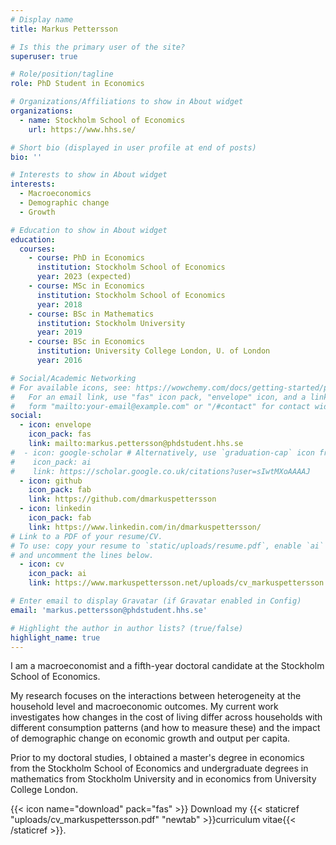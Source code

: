 ```yaml
---
# Display name
title: Markus Pettersson

# Is this the primary user of the site?
superuser: true

# Role/position/tagline
role: PhD Student in Economics

# Organizations/Affiliations to show in About widget
organizations:
  - name: Stockholm School of Economics
    url: https://www.hhs.se/

# Short bio (displayed in user profile at end of posts)
bio: ''

# Interests to show in About widget
interests:
  - Macroeconomics
  - Demographic change
  - Growth

# Education to show in About widget
education:
  courses:
    - course: PhD in Economics
      institution: Stockholm School of Economics
      year: 2023 (expected)
    - course: MSc in Economics
      institution: Stockholm School of Economics
      year: 2018
    - course: BSc in Mathematics
      institution: Stockholm University
      year: 2019
    - course: BSc in Economics
      institution: University College London, U. of London
      year: 2016

# Social/Academic Networking
# For available icons, see: https://wowchemy.com/docs/getting-started/page-builder/#icons
#   For an email link, use "fas" icon pack, "envelope" icon, and a link in the
#   form "mailto:your-email@example.com" or "/#contact" for contact widget.
social:
  - icon: envelope
    icon_pack: fas
    link: mailto:markus.pettersson@phdstudent.hhs.se
#  - icon: google-scholar # Alternatively, use `graduation-cap` icon from `fas` icon pack
#    icon_pack: ai
#    link: https://scholar.google.co.uk/citations?user=sIwtMXoAAAAJ
  - icon: github
    icon_pack: fab
    link: https://github.com/dmarkuspettersson
  - icon: linkedin
    icon_pack: fab
    link: https://www.linkedin.com/in/dmarkuspettersson/
# Link to a PDF of your resume/CV.
# To use: copy your resume to `static/uploads/resume.pdf`, enable `ai` icons in `params.toml`,
# and uncomment the lines below.
  - icon: cv
    icon_pack: ai
    link: https://www.markuspettersson.net/uploads/cv_markuspettersson.pdf

# Enter email to display Gravatar (if Gravatar enabled in Config)
email: 'markus.pettersson@phdstudent.hhs.se'

# Highlight the author in author lists? (true/false)
highlight_name: true
---
```


I am a macroeconomist and a fifth-year doctoral candidate at the Stockholm School of Economics.

My research focuses on the interactions between heterogeneity at the household level and macroeconomic outcomes. My current work investigates how changes in the cost of living differ across households with different consumption patterns (and how to measure these) and the impact of demographic change on economic growth and output per capita.

Prior to my doctoral studies, I obtained a master's degree in economics from the Stockholm School of Economics and undergraduate degrees in mathematics from Stockholm University and in economics from University College London.

{{< icon name="download" pack="fas" >}} Download my {{< staticref "uploads/cv_markuspettersson.pdf" "newtab" >}}curriculum vitae{{< /staticref >}}.
